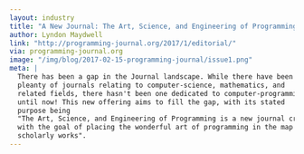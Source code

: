 ```yaml
---
layout: industry
title: "A New Journal: The Art, Science, and Engineering of Programming"
author: Lyndon Maydwell
link: "http://programming-journal.org/2017/1/editorial/"
via: programming-journal.org
image: "/img/blog/2017-02-15-programming-journal/issue1.png"
meta: |
  There has been a gap in the Journal landscape. While there have been
  pleanty of journals relating to computer-science, mathematics, and
  related fields, there hasn't been one dedicated to computer-programming...
  until now! This new offering aims to fill the gap, with its stated
  purpose being
  "The Art, Science, and Engineering of Programming is a new journal created
  with the goal of placing the wonderful art of programming in the map of
  scholarly works".
---
```


